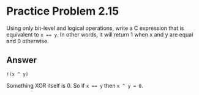 # Practice Problem 2.15

Using only bit-level and logical operations, write a C expression that is equivalent to `x == y`. In other words, it will return 1 when x and y are equal and 0 otherwise.

## Answer

`!(x ^ y)`

Something XOR itself is 0. So if `x == y` then `x ^ y = 0`.
